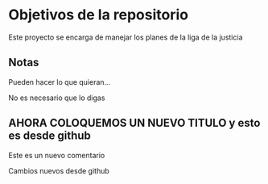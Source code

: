 # Objetivos de la repositorio

Este proyecto se encarga de manejar los planes de la liga de la justicia

## Notas

Pueden hacer lo que quieran...

No es necesario que lo digas

## AHORA COLOQUEMOS UN NUEVO TITULO y esto es desde github

Este es un nuevo comentario

Cambios nuevos desde github
